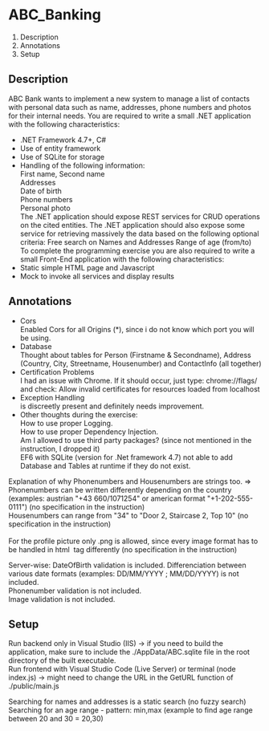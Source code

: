 # ABC_Banking
1. Description
2. Annotations
3. Setup

## Description
ABC Bank wants to implement a new system to manage a list of contacts with personal data
such as name, addresses, phone numbers and photos for their internal needs.
You are required to write a small .NET application with the following characteristics:
* .NET Framework 4.7+, C#
* Use of entity framework
* Use of SQLite for storage
* Handling of the following information: <br>
First name, Second name <br>
Addresses <br>
Date of birth <br>
Phone numbers <br>
Personal photo <br>
The .NET application should expose REST services for CRUD operations on the
cited entities.
The .NET application should also expose some service for retrieving massively
the data based on the following optional criteria:
Free search on Names and Addresses
Range of age (from/to)
To complete the programming exercise you are also required to write a small Front-End
application with the following characteristics:
* Static simple HTML page and Javascript
* Mock to invoke all services and display results

## Annotations
* Cors <br>
	Enabled Cors for all Origins (*), since i do not know which port you will be using.
* Database <br>
	Thought about tables for Person (Firstname & Secondname), Address (Country, City, Streetname, Housenumber) and ContactInfo (all together)
* Certification Problems <br>
	I had an issue with Chrome. If it should occur, just type: chrome://flags/      and check: Allow invalid certificates for resources loaded from localhost
* Exception Handling <br>
	is discreetly present and definitely needs improvement.
* Other thoughts during the exercise: <br>
	How to use proper Logging. <br>
	How to use proper Dependency Injection. <br>
	Am I allowed to use third party packages? (since not mentioned in the instruction, I dropped it) <br>
	EF6 with SQLite (version for .Net framework 4.7) not able to add Database and Tables at runtime if they do not exist. <br>
	
Explanation of why Phonenumbers and Housenumbers are strings too.  => 
Phonenumbers can be written differently depending on the country (examples: austrian "+43 660/1071254" or american format "+1-202-555-0111") (no specification in the instruction) <br>
Housenumbers can range from "34" to "Door 2, Staircase 2, Top 10" (no specification in the instruction) <br> <br>
For the profile picture only .png is allowed, since every image format has to be handled in html <img> tag differently (no specification in the instruction)

Server-wise:
DateOfBirth validation is included. Differenciation between various date formats (examples:  DD/MM/YYYY ; MM/DD/YYYY)  is not included. <br>
Phonenumber validation is not included. <br>
Image validation is not included. 

## Setup
Run backend only in Visual Studio (IIS) -> if you need to build the application, make sure to include the ./AppData/ABC.sqlite file in the root directory of the built executable. <br>
Run frontend with Visual Studio Code (Live Server) or terminal (node index.js) -> might need to change the URL in the GetURL function of ./public/main.js

Searching for names and addresses is a static search (no fuzzy search) <br>
Searching for an age range - pattern: min,max  (example to find age range between 20 and 30 = 20,30)
